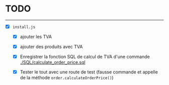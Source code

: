 # TODO

---
- [x] `install.js`
    - [x] ajouter les TVA
    - [x] ajouter des produits avec TVA
    - [x] Enregistrer la fonction SQL de calcul de TVA d'une commande [./SQL/calculate_order_price.sql](./SQL/calculate_order_price.sql)
    - [x] Tester le tout avec une route de test (fausse commande et appelle de la méthode `order.calculateOrderPrice()`)

